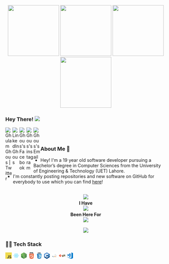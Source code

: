 <p align="center"> <img src="https://octodex.github.com/images/vinyltocat.png" height="160px" width="160px"> <img src="https://octodex.github.com/images/daftpunktocat-thomas.gif" height="160px" width="160px"> <img src="https://octodex.github.com/images/daftpunktocat-guy.gif" height="160px" width="160px"> <img src="https://octodex.github.com/images/Robotocat.png" height="160px" width="160px"></p>

### Hey There! <img src="https://github.com/TheDudeThatCode/TheDudeThatCode/blob/master/Assets/wave.gif" width="29px">

<a href="https://twitter.com/GhulamGhousDev">
  <img align="left" alt="Ghulam Ghous | Twitter" width="22px" src="https://cdn.jsdelivr.net/npm/simple-icons@v3/icons/twitter.svg" />
</a>
<a href="https://www.linkedin.com/in/ghulamghousdev/">
  <img align="left" alt="LinkedIn Ghous" width="22px" src="https://cdn.jsdelivr.net/npm/simple-icons@v3/icons/linkedin.svg" />
</a>
<a href="https://web.facebook.com/gghous999/">
  <img align="left" alt="Ghous's Facebook" width="22px" src="https://cdn.jsdelivr.net/npm/simple-icons@v3/icons/facebook.svg" />
</a>
<a href="https://www.instagram.com/ghulam__ghous">
  <img align="left" alt="Ghous's instagram" width="22px" src="https://cdn.jsdelivr.net/npm/simple-icons@v3/icons/instagram.svg" />
</a>
<a href="mailto:itsghulamghous@gmail.com">
  <img align="left" alt="Ghous's Email" width="22px" src="https://cdn.jsdelivr.net/npm/simple-icons@v3/icons/gmail.svg" />
</a>

<br>
<br>

### About Me :wave:

- Hey! I'm a 19 year old software developer pursuing a Bachelor’s degree in Computer Sciences from the University of Engineering & Technology (UET) Lahore. 
- I'm constantly posting repositories and new software on GitHub for everybody to use which you can find [here](http://github.com/ghulamghousdev/)!

<p align="center">
  <br><img src="https://badges.pufler.dev/visits/ghulamghousdev/ghulamghousdev/"><br><b>I Have<br><img src="https://badges.pufler.dev/repos/ghulamghousdev"><br>Been Here For</b><br><img src="https://badges.pufler.dev/years/ghulamghousdev"></p>
  
<p align="center">
  <img src="https://github-readme-stats.vercel.app/api/?username=ghulamghousdev&theme=prussian&show_icons=true&count_private=true">
</p>

### 👨‍💻 Tech Stack

<code><img height="20" src="https://raw.githubusercontent.com/github/explore/80688e429a7d4ef2fca1e82350fe8e3517d3494d/topics/javascript/javascript.png"></code>
<code><img height="20" src="https://raw.githubusercontent.com/github/explore/80688e429a7d4ef2fca1e82350fe8e3517d3494d/topics/react/react.png"></code>
<code><img height="20" src="https://raw.githubusercontent.com/github/explore/80688e429a7d4ef2fca1e82350fe8e3517d3494d/topics/nodejs/nodejs.png"></code>
<code><img height="20" src="https://raw.githubusercontent.com/github/explore/80688e429a7d4ef2fca1e82350fe8e3517d3494d/topics/html/html.png"></code>
<code><img height="20" src="https://raw.githubusercontent.com/github/explore/80688e429a7d4ef2fca1e82350fe8e3517d3494d/topics/css/css.png"></code>
<code><img height="20" src="https://raw.githubusercontent.com/github/explore/80688e429a7d4ef2fca1e82350fe8e3517d3494d/topics/cpp/cpp.png"></code>
<code><img height="20" src="https://raw.githubusercontent.com/github/explore/80688e429a7d4ef2fca1e82350fe8e3517d3494d/topics/mysql/mysql.png"></code>
<code><img height="20" src="https://raw.githubusercontent.com/github/explore/80688e429a7d4ef2fca1e82350fe8e3517d3494d/topics/git/git.png"></code>
<code><img height="20" src="https://raw.githubusercontent.com/github/explore/80688e429a7d4ef2fca1e82350fe8e3517d3494d/topics/visual-studio-code/visual-studio-code.png" /></code>
